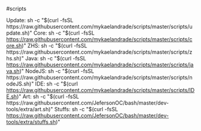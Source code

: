 #scripts

 Update: sh -c "$(curl -fsSL https://raw.githubusercontent.com/mykaelandrade/scripts/master/scripts/update.sh)"
 Core: sh -c "$(curl -fsSL https://raw.githubusercontent.com/mykaelandrade/scripts/master/scripts/core.sh)"
 ZHS: sh -c "$(curl -fsSL https://raw.githubusercontent.com/mykaelandrade/scripts/master/scripts/zhs.sh)"
 Java: sh -c "$(curl -fsSL https://raw.githubusercontent.com/mykaelandrade/scripts/master/scripts/java.sh)"
 NodeJS: sh -c "$(curl -fsSL https://raw.githubusercontent.com/mykaelandrade/scripts/master/scripts/nodeJS.sh)"
 IDE: sh -c "$(curl https://raw.githubusercontent.com/mykaelandrade/scripts/master/scripts/IDE.sh)"
 Art: sh -c "$(curl -fsSL https://raw.githubusercontent.com/JefersonOC/bash/master/dev-tools/extra/art.sh)"
 Stuffs: sh -c "$(curl -fsSL https://raw.githubusercontent.com/JefersonOC/bash/master/dev-tools/extra/stuffs.sh)"
